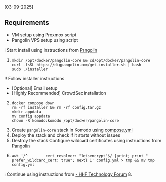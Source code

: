 [03-09-2025]
## Requirements
- VM setup using Proxmox script
- Pangolin VPS setup using script

ℹ️ Start install using instructions from [Pangolin](https://docs.digpangolin.com/self-host/quick-install)
1. ```
   mkdir /opt/docker/pangolin-core && cd/opt/docker/pangolin-core
   curl -fsSL https://digpangolin.com/get-installer.sh | bash
   sudo ./installer
   ```
‼️ Follow installer instructions
  - [Optional] Email setup
  - [Highly Recommended] CrowdSec installation
2. ```
   docker compose down
   rm -rf installer && rm -rf config.tar.gz
   mkdir appdata
   mv config appdata
   chown -R komodo:komodo /opt/docker/pangolin-core
   ```
3. Create `pangolin-core` stack in Komodo using [compose.yml](https://github.com/platnub/titan-server/blob/main/docker/containers/pangolin/compose.yml)
5. Deploy the stack and check if it starts without issues
6. Destroy the stack
Configure wildcard certificates using instructions from [Pangolin]()
7.
   ```
   awk '/^        cert_resolver: "letsencrypt"$/ {print; print "        prefer_wildcard_cert: true"; next} 1' config.yml > tmp && mv tmp config.yml
   
   ```
ℹ️ Continue using instructions from [ - HHF Technology Forum](https://forum.hhf.technology/t/crowdsec-manager-for-pangolin-user-guide/579)
8. 
